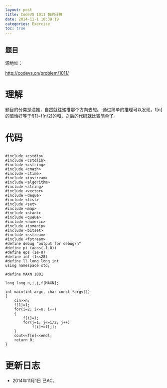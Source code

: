 ```yaml
---
layout: post
title: CodeVS 1011 数的计算
date: 2014-11-1 10:39:19
categories: Exercise
toc: true
---
```

## 题目
源地址：

http://codevs.cn/problem/1011/

# 理解
题目的分类是递推，自然就往递推那个方向去想。
通过简单的推理可以发现，f[n]的值恰好等于f[1]~f[n/2]的和，之后的代码就比较简单了。

<!-- more -->

# 代码

```

#include <cstdio>
#include <cstdlib>
#include <cstring>
#include <cmath>
#include <ctime>
#include <iostream>
#include <algorithm>
#include <string>
#include <vector>
#include <deque>
#include <list>
#include <set>
#include <map>
#include <stack>
#include <queue>
#include <numeric>
#include <iomanip>
#include <bitset>
#include <sstream>
#include <fstream>
#define debug "output for debug\n"
#define pi (acos(-1.0))
#define eps (1e-8)
#define inf (1<<28)
#define ll long long int
using namespace std;

#define MAXN 1001

long long n,i,j,f[MAXN];

int main(int argc, char const *argv[])
{
    cin>>n;
    f[1]=1;
    for(i=2; i<=n; i++)
    {
        f[i]=1;
        for(j=1; j<=i/2; j++)
            f[i]+=f[j];
    }
    cout<<f[n]<<endl;
    return 0;
}

```

# 更新日志
- 2014年11月1日 已AC。